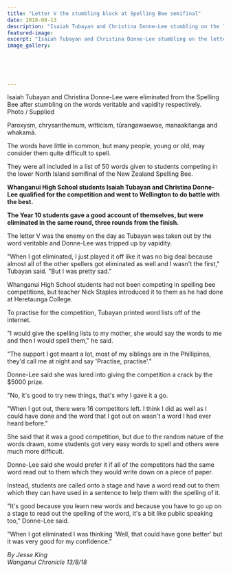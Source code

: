 ```yaml
---
title: "Letter V the stumbling block at Spelling Bee semifinal"
date: 2018-08-13
description: "Isaiah Tubayan and Christina Donne-Lee stumbling on the letter V at Spelling Bee semifinal..."
featured-image: 
excerpt: "Isaiah Tubayan and Christina Donne-Lee stumbling on the letter V at Spelling Bee semifinal."
image_gallery:
    
    
    
    
    
---
```


<p><span>Isaiah Tubayan and Christina Donne-Lee were eliminated from the Spelling Bee after stumbling on the words veritable and vapidity respectively. <br />Photo / Supplied</span></p>
<p class="element element-paragraph">Paroxysm, chrysanthemum, witticism, tūrangawaewae, manaakitanga and whakamā.</p>
<p class="element element-paragraph">The words have little in common, but many people, young or old, may consider them quite difficult to spell.</p>
<p class="element element-paragraph">They were all included in a list of 50 words given to students competing in the lower North Island semifinal of the New Zealand Spelling Bee.</p>
<p class="element element-paragraph"><strong>Whanganui High School students Isaiah Tubayan and Christina Donne-Lee qualified for the competition and went to Wellington to do battle with the best.</strong></p>
<p class="element element-paragraph"><strong>The Year 10 students gave a good account of themselves, but were eliminated in the same round, three rounds from the finish.</strong></p>
<p class="element element-paragraph">The letter V was the enemy on the day as Tubayan was taken out by the word veritable and Donne-Lee was tripped up by vapidity.</p>
<p class="element element-paragraph">"When I got eliminated, I just played it off like it was no big deal because almost all of the other spellers got eliminated as well and I wasn't the first," Tubayan said. "But I was pretty sad."</p>
<p class="element element-paragraph">Whanganui High School students had not been competing in spelling bee competitions, but teacher Nick Staples introduced it to them as he had done at Heretaunga College.</p>
<p class="element element-paragraph">To practise for the competition, Tubayan printed word lists off of the internet.</p>
<p class="element element-paragraph">"I would give the spelling lists to my mother, she would say the words to me and then I would spell them," he said.</p>
<p class="element element-paragraph">"The support I got meant a lot, most of my siblings are in the Phillipines, they'd call me at night and say 'Practise, practise'."</p>
<p class="element element-paragraph">Donne-Lee said she was lured into giving the competition a crack by the $5000 prize.</p>
<p class="element element-paragraph">"No, it's good to try new things, that's why I gave it a go.</p>
<p class="element element-paragraph">"When I got out, there were 16 competitors left. I think I did as well as I could have done and the word that I got out on wasn't a word I had ever heard before."</p>
<p class="element element-paragraph">She said that it was a good competition, but due to the random nature of the words drawn, some students got very easy words to spell and others were much more difficult.</p>
<p class="element element-paragraph">Donne-Lee said she would prefer it if all of the competitors had the same word read out to them which they would write down on a piece of paper.</p>
<p class="element element-paragraph">Instead, students are called onto a stage and have a word read out to them which they can have used in a sentence to help them with the spelling of it.</p>
<p class="element element-paragraph">"It's good because you learn new words and because you have to go up on a stage to read out the spelling of the word, it's a bit like public speaking too," Donne-Lee said.</p>
<p class="element element-paragraph">"When I got eliminated I was thinking 'Well, that could have gone better' but it was very good for my confidence."</p>
<p><em>By Jesse King<br />Wanganui Chronicle 13/8/18</em></p>

